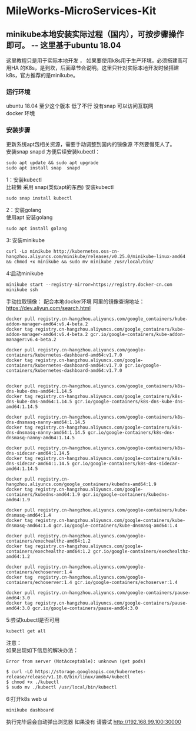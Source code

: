 # MileWorks-MicroServices-Kit
## minikube本地安装实际过程（国内），可按步骤操作即可。  -- 这里基于ubuntu 18.04  
这里教程只是用于实际本地开发 ， 如果要使用k8s用于生产环境，必须搭建高可用HA 的K8s，是到坎，后面章节会说明。这里只针对实际本地开发时候搭建k8s，官方推荐的是minikube。  
### 运行环境  
  ubuntu 18.04 至少这个版本 低了不行 没有snap
  可以访问互联网    
  docker 环境
### 安装步骤  
  更新系统apt包相关资源，需要手动调整到国内的镜像源 不然要慢死人了。  
  安装snap snapd 方便后续安装kubectl：  
  ```
  sudo apt update && sudo apt upgrade   
  sudo apt install snap  snapd  
  ```  
  1：安装kubectl  
  比较懒 采用 snap(类似apt的东西) 安装kubectl
  ```
  sudo snap install kubectl
  ```
  2：安装golang  
  使用apt 安装golang  
  ```  
  sudo apt install golang
  ```  
  3: 安装minikube  
  ```
  curl -Lo minikube http://kubernetes.oss-cn-hangzhou.aliyuncs.com/minikube/releases/v0.25.0/minikube-linux-amd64 && chmod +x minikube && sudo mv minikube /usr/local/bin/
  ```
  4:启动minikube  
  ```
  minikube start --registry-mirror=https://registry.docker-cn.com
  minikube ssh   
  ```  
  手动拉取镜像： 配合本地docker环境
  阿里的镜像查询地址：https://dev.aliyun.com/search.html
  ```
  docker pull registry.cn-hangzhou.aliyuncs.com/google_containers/kube-addon-manager-amd64:v6.4-beta.2
docker tag registry.cn-hangzhou.aliyuncs.com/google_containers/kube-addon-manager-amd64:v6.4-beta.2 gcr.io/google-containers/kube-addon-manager:v6.4-beta.2

docker pull registry.cn-hangzhou.aliyuncs.com/google-containers/kubernetes-dashboard-amd64:v1.7.0
docker tag registry.cn-hangzhou.aliyuncs.com/google-containers/kubernetes-dashboard-amd64:v1.7.0 gcr.io/google-containers/kubernetes-dashboard-amd64:v1.7.0


docker pull registry.cn-hangzhou.aliyuncs.com/google_containers/k8s-dns-kube-dns-amd64:1.14.5
docker tag registry.cn-hangzhou.aliyuncs.com/google_containers/k8s-dns-kube-dns-amd64:1.14.5 gcr.io/google-containers/k8s-dns-kube-dns-amd64:1.14.5

docker pull registry.cn-hangzhou.aliyuncs.com/google-containers/k8s-dns-dnsmasq-nanny-amd64:1.14.5
docker tag registry.cn-hangzhou.aliyuncs.com/google-containers/k8s-dns-dnsmasq-nanny-amd64:1.14.5 gcr.io/google-containers/k8s-dns-dnsmasq-nanny-amd64:1.14.5

docker pull registry.cn-hangzhou.aliyuncs.com/google-containers/k8s-dns-sidecar-amd64:1.14.5
docker tag registry.cn-hangzhou.aliyuncs.com/google-containers/k8s-dns-sidecar-amd64:1.14.5 gcr.io/google-containers/k8s-dns-sidecar-amd64:1.14.5

docker pull registry.cn-hangzhou.aliyuncs.com/google_containers/kubedns-amd64:1.9
docker tag registry.cn-hangzhou.aliyuncs.com/google-containers/kubedns-amd64:1.9 gcr.io/google-containers/kubedns-amd64:1.9

docker pull registry.cn-hangzhou.aliyuncs.com/google-containers/kube-dnsmasq-amd64:1.4
docker tag registry.cn-hangzhou.aliyuncs.com/google-containers/kube-dnsmasq-amd64:1.4 gcr.io/google-containers/kube-dnsmasq-amd64:1.4

docker pull registry.cn-hangzhou.aliyuncs.com/google-containers/exechealthz-amd64:1.2
docker tag registry.cn-hangzhou.aliyuncs.com/google-containers/exechealthz-amd64:1.2 gcr.io/google-containers/exechealthz-amd64:1.2

docker pull registry.cn-hangzhou.aliyuncs.com/google-containers/echoserver:1.4
docker tag  registry.cn-hangzhou.aliyuncs.com/google-containers/echoserver:1.4 gcr.io/google-containers/echoserver:1.4

docker pull registry.cn-hangzhou.aliyuncs.com/google-containers/pause-amd64:3.0
docker tag registry.cn-hangzhou.aliyuncs.com/google-containers/pause-amd64:3.0 gcr.io/google-containers/pause-amd64:3.0
```

  
  5:尝试kubectl是否可用
```
kubectl get all
```  
注意：  
如果出现如下信息的解决办法：  
```
Error from server (NotAcceptable): unknown (get pods)
```  

```
$ curl -LO https://storage.googleapis.com/kubernetes-release/release/v1.10.0/bin/linux/amd64/kubectl
$ chmod +x ./kubectl
$ sudo mv ./kubectl /usr/local/bin/kubectl
```

6:打开k8s web ui  
```
minikube dashboard
```
执行完毕后会自动弹出浏览器 如果没有 请尝试 http://192.168.99.100:30000  













  




  

